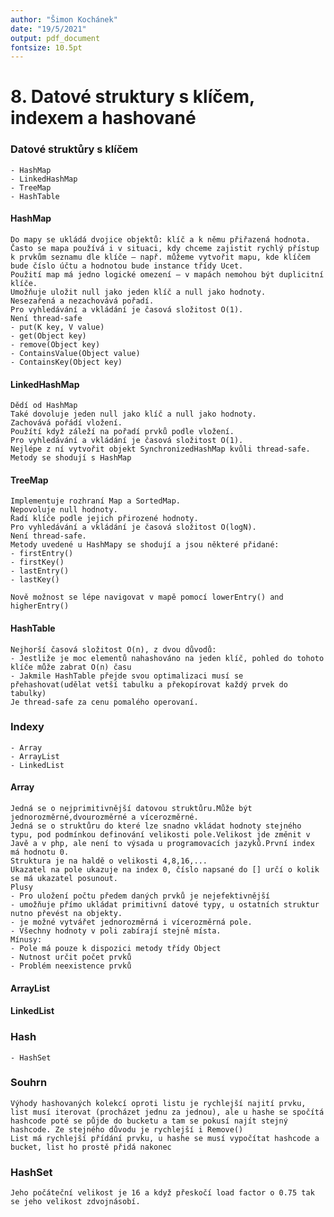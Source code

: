 ```yaml
---
author: "Šimon Kochánek"
date: "19/5/2021"
output: pdf_document
fontsize: 10.5pt
---
```


<style type="text/css">
  body{
    font-size: 10.5pt;
  }
</style>

# 8. Datové struktury s klíčem, indexem a hashované

### Datové struktůry s klíčem

    - HashMap
    - LinkedHashMap
    - TreeMap
    - HashTable

#### HashMap

    Do mapy se ukládá dvojice objektů: klíč a k němu přiřazená hodnota.
    Často se mapa používá i v situaci, kdy chceme zajistit rychlý přístup k prvkům seznamu dle klíče – např. můžeme vytvořit mapu, kde klíčem bude číslo účtu a hodnotou bude instance třídy Ucet. 
    Použití map má jedno logické omezení – v mapách nemohou být duplicitní klíče.
    Umožňuje uložit null jako jeden klíč a null jako hodnoty.
    Nesezařená a nezachovává pořadí.
    Pro vyhledávání a vkládání je časová složitost O(1).
    Není thread-safe
    - put(K key, V value)
    - get(Object key)
    - remove(Object key)
    - ContainsValue(Object value)
    - ContainsKey(Object key)

#### LinkedHashMap

    Dědí od HashMap
    Také dovoluje jeden null jako klíč a null jako hodnoty.
    Zachovává pořádí vložení.
    Použítí když záleží na pořadí prvků podle vložení.
    Pro vyhledávání a vkládání je časová složitost O(1).
    Nejlépe z ní vytvořit objekt SynchronizedHashMap kvůli thread-safe.
    Metody se shodují s HashMap

#### TreeMap

    Implementuje rozhraní Map a SortedMap.
    Nepovoluje null hodnoty.
    Řadí klíče podle jejich přirozené hodnoty.
    Pro vyhledávání a vkládání je časová složitost O(logN).
    Není thread-safe.
    Metody uvedené u HashMapy se shodují a jsou některé přidané:
    - firstEntry()
    - firstKey()
    - lastEntry()
    - lastKey() 
     
    Nově možnost se lépe navigovat v mapě pomocí lowerEntry() and higherEntry() 

#### HashTable

    Nejhorší časová složitost O(n), z dvou důvodů:
    - Jestliže je moc elementů nahashováno na jeden klíč, pohled do tohoto klíče může zabrat O(n) času
    - Jakmile HashTable přejde svou optimalizaci musí se přehashovat(udělat vetší tabulku a překopírovat každý prvek do tabulky)
    Je thread-safe za cenu pomalého operovaní.

### Indexy

    - Array
    - ArrayList
    - LinkedList

#### Array

    Jedná se o nejprimitivnější datovou struktůru.Může být jednorozměrné,dvourozměrné a vícerozměrné.
    Jedná se o struktůru do které lze snadno vkládat hodnoty stejného typu, pod podmínkou definování velikosti pole.Velikost jde změnit v Javě a v php, ale není to výsada u programovacích jazyků.První index má hodnotu 0.
    Struktura je na haldě o velikosti 4,8,16,...
    Ukazatel na pole ukazuje na index 0, číslo napsané do [] určí o kolik se má ukazatel posunout.
    Plusy
    - Pro uložení počtu předem daných prvků je nejefektivnější
    - umožňuje přímo ukládat primitivní datové typy, u ostatních struktur nutno převést na objekty.
    - je možné vytvářet jednorozměrná i vícerozměrná pole.
    - Všechny hodnoty v poli zabírají stejně místa.
    Mínusy: 
    - Pole má pouze k dispozici metody třídy Object
    - Nutnost určit počet prvků
    - Problém neexistence prvků
 
#### ArrayList

    

#### LinkedList

### Hash

    - HashSet


### Souhrn

    Výhody hashovaných kolekcí oproti listu je rychlejší najití prvku, list musí iterovat (procházet jednu za jednou), ale u hashe se spočítá hashcode poté se půjde do bucketu a tam se pokusí najít stejný hashcode. Ze stejného důvodu je rychlejší i Remove()
    List má rychlejší přídání prvku, u hashe se musí vypočítat hashcode a bucket, list ho prostě přidá nakonec 

### HashSet

    Jeho počáteční velikost je 16 a když přeskočí load factor o 0.75 tak se jeho velikost zdvojnásobí.